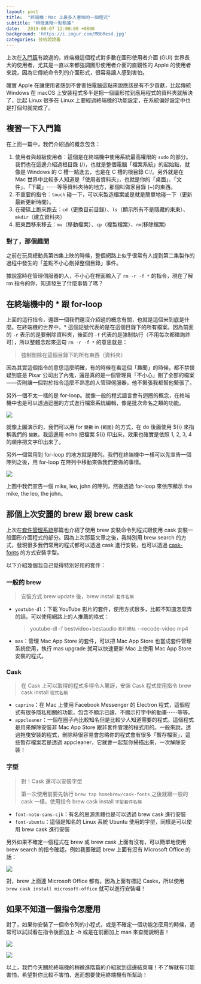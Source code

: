 ```yaml
---
layout: post
title:  "終端機：Mac 上最多人害怕的一個程式"
subtitle: "稍微進階一點點篇"
date:   2019-08-07 12:00:00 +0800
background: 'https://i.imgur.com/MBbResd.jpg'
categories: 技術說說看
---
```

上次在[入門篇]({{site.url}}{{site.baseurl}}/posts/2019/Terminal-101.html)有說過的，終端機這個程式對多數在圖形使用者介面 (GUI) 世界長大的使用者，尤其是一直以來都強調圖形使用者介面的直觀性的 Apple 的使用者來說，因為它傳統命令列的介面形式，很容易讓人感到害怕。

確實 Apple 在讓使用者感到不會害怕電腦這點來說應該是有不少貢獻，比起傳統 Windows 在 macOS 上安裝程式多半是把一個圖形拉到應用程式的資料夾就解決了，比起 Linux 很多在 Linux 上要經過終端機的功能設定，在系統偏好設定中也是打個勾就完成了。

## 複習一下入門篇

在上面一篇中，我們介紹過的概念包含：

1. 使用者與超級使用者：這個是在終端機中使用系統最高權限的 `sudo` 的部分。我們也在這邊介紹過根目錄 (/)，也就是整個電腦「檔案系統」的起始點，就像是 Windows 的 C 槽一點進去，也是在 C 槽的根目錄 C:/。另外就是在 Mac 世界中比較多人知道是「使用者資料夾」，也就是你的「桌面」、「文件」、「下載」⋯⋯等等資料夾待的地方，那個叫做家目錄 (~)的東西。
2. 不重要的指令：`touch` 碰一下，可以來製造檔案或是就是簡單地碰一下（更新最新更新時間）。
3. 在硬碟上跑來跑去：`cd`（更換目前目錄）、`ls`（顯示所有不是隱藏的東東）、`mkdir`（建立資料夾）
4. 把東西移來移去：`mv`（移動檔案）、`cp`（複製檔案）、`rm`(移除檔案)

### 對了，那個趣聞

之前在玩具總動員第四集上映的時候，整個網路上似乎很常有人提到第二集製作的過程中發生的「差點不小心刪掉整個目錄」事件。

據說當時在管理伺服器的人，不小心在裡面輸入了 `rm -r -f *` 的指令，現在了解 rm 指令的你，知道發生了什麼事情了嗎？

## 在終端機中的 * 跟 for-loop

上面的這行指令，還跟一個我們還沒介紹過的概念有關，也就是這個米到底是什麼。在終端機的世界中，* 這個記號代表的是在這個目錄下的所有檔案。因為前面的 `-r` 表示的是要刪除資料夾，後面的 `-f` 代表的是強制執行（不用每次都徵詢許可），所以整體念起來這句 `rm -r -f *` 的意思就是：

> 強制刪除在這個目錄下的所有東西（資料夾）

因為其實這個指令的意思這麼明確，有的時候在看這個「趣聞」的時候，都不禁懷疑到底是 Pixar 公司出了內鬼，還是真的是一個管理員「不小心」刪了全部的檔案——否則讓一個對於指令這麼不熟悉的人管理伺服器，他不緊張我都幫他緊張了。

另外一個不太一樣的是 for-loop。就像一般的程式語言會有迴圈的概念，在終端機中也是可以透過迴圈的方式進行檔案系統編輯，像是批次命名之類的功能。

![](https://i.imgur.com/GHiWoeH.png)

就像上圖演示的，我們可以用 for `變數` in {`範圍`} 的方式，在 do 後面使用 ${i} 來指稱我們的 `變數`。我這邊用 echo 把檔案 ${i} 印出來，效果也確實是依照 1, 2, 3, 4 的順序把文字印出來了。

另外一個常用到 for-loop 的地方就是陣列。我們在終端機中一樣可以先宣告一個陣列之後，用 for-loop 在陣列中移動來做我們要做的事情。

![](https://i.imgur.com/s1J9RQA.png)

上圖中我們宣告一個 mike, leo, john 的陣列，然後透過 for-loop 來依序顯示 the mike, the leo, the john。

## 那個上次安麗的 brew 跟 brew cask

上次在[套件管理系統]({{site.url}}{{site.baseurl}}/posts/2019/what-is-homebrew.html)那篇也介紹了使用 brew 安裝命令列程式跟使用 cask 安裝一般圖形介面程式的部分。因為上次那篇文章之後，我特別用 brew search 的方式，發現很多我們常用的程式都可以透過 cask 進行安裝，也可以透過 [cask-fonts](https://github.com/Homebrew/homebrew-cask-fonts) 的方式安裝字型。

以下介紹幾個我自己覺得特別好用的套件：

### 一般的 brew

> 安裝方式 brew update 後，brew install `套件名稱`

* `youtube-dl`：下載 YouTube 影片的套件，使用方式很多，比較不知道怎麼弄的話，可以使用網路上的人推薦的格式：
    > youtube-dl -f bestvideo+bestaudio `影片網址` --recode-video mp4
* `mas`：管理 Mac App Store 的套件，可以把 Mac App Store 也當成套件管理系統使用，執行 mas upgrade 就可以快速更新 Mac 上使用 Mac App Store 安裝的程式。

### Cask

> 在 Cask 上可以取得的程式多得令人驚訝，安裝 Cask 程式使用指令 brew cask install `程式名稱`

* `caprine`：在 Mac 上使用 Facebook Messenger 的 Electron 程式，這個程式有很多隱私相關的功能，包含不顯示已讀、不顯示打字中的動畫⋯⋯等等。
* `appcleaner`：一個在圈子內比較知名但是比較少人知道需要的程式。這個程式是用來解除安裝非 Mac App Store 跟非套件管理的程式用的。一般來說，透過拖曳安裝的程式，刪除時很容易會忽略你的程式會有很多「暫存檔案」，這些暫存檔案若是透過 appcleaner，它就會一起幫你掃描出來，一次解除安裝！

### 字型

> 對！Cask 還可以安裝字型
>
> 第一次使用前要先執行
> `brew tap homebrew/cask-fonts`
> 之後就跟一般的 cask 一樣，使用指令 brew cask install `字型套件名稱`

* `font-noto-sans-cjk`：有名的思源黑體也是可以透過 brew cask 進行安裝
* `font-ubuntu`：這個是知名的 Linux 系統 Ubuntu 使用的字型，同樣是可以使用 brew cask 進行安裝

另外如果不確定一個程式在 brew 或 brew cask 上面有沒有，可以簡單地使用 brew search 的指令確認。例如我要確認 brew 上面有沒有 Microsoft Office 的話：

![](https://i.imgur.com/wcfceNe.png)

對，brew 上面連 Microsoft Office 都有。因為上面有標記 Casks，所以使用 `brew cask install microsoft-office` 就可以進行安裝囉！

## 如果不知道一個指令怎麼用

對了，如果你安裝了一個命令列的小程式，或是不確定一個功能怎麼用的時候，通常可以試試看在指令後面加上 -h 或是在前面加上 man 來查閱說明書！

![](https://i.imgur.com/zyBW9er.png)

![](https://i.imgur.com/ZldIxZh.png)

以上，我們今天關於終端機的稍微進階篇的介紹就到這邊結束囉！不了解就有可能害怕，希望對你比較不害怕、進而想要使用終端機有所幫助！
